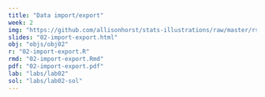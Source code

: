 ```yaml
---
title: "Data import/export"
week: 2
img: "https://github.com/allisonhorst/stats-illustrations/raw/master/rstats-artwork/tidyverse_celestial.png"
slides: "02-import-export.html"
obj: "objs/obj02"
r: "02-import-export.R"
rmd: "02-import-export.Rmd"
pdf: "02-import-export.pdf"
lab: "labs/lab02"
sol: "labs/lab02-sol"
---
```

